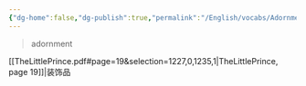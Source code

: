 ```yaml
---
{"dg-home":false,"dg-publish":true,"permalink":"/English/vocabs/Adornment/","dgPassFrontmatter":true}
---
```



> adornment

[[TheLittlePrince.pdf#page=19&selection=1227,0,1235,1|TheLittlePrince, page 19]]|装饰品